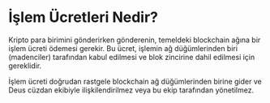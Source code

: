 # İşlem Ücretleri Nedir?

Kripto para birimini gönderirken gönderenin, temeldeki blockchain ağına bir işlem ücreti ödemesi gerekir. Bu ücret, işlemin ağ düğümlerinden biri (madenciler) tarafından kabul edilmesi ve blok zincirine dahil edilmesi için gereklidir.

İşlem ücreti doğrudan rastgele blockchain ağ düğümlerinden birine gider ve Deus cüzdan ekibiyle ilişkilendirilmez veya bu ekip tarafından yönetilmez.